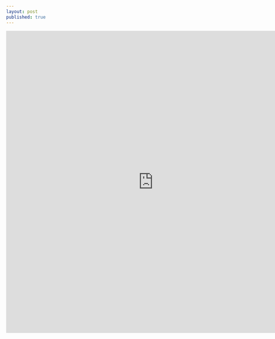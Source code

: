 ```yaml
---
layout: post
published: true
---
```

<embed src="http://files.qdi5.com/8%EF%BC%9A%E6%99%AE%E9%80%9A%E6%8A%95%E8%B5%84%E8%80%85%E5%A6%82%E4%BD%95%E9%80%89%E6%8B%A9%E6%8A%95%E8%B5%84%E4%BB%80%E4%B9%88%EF%BC%9F.pdf" width="800" height="820" 
 type="application/pdf">